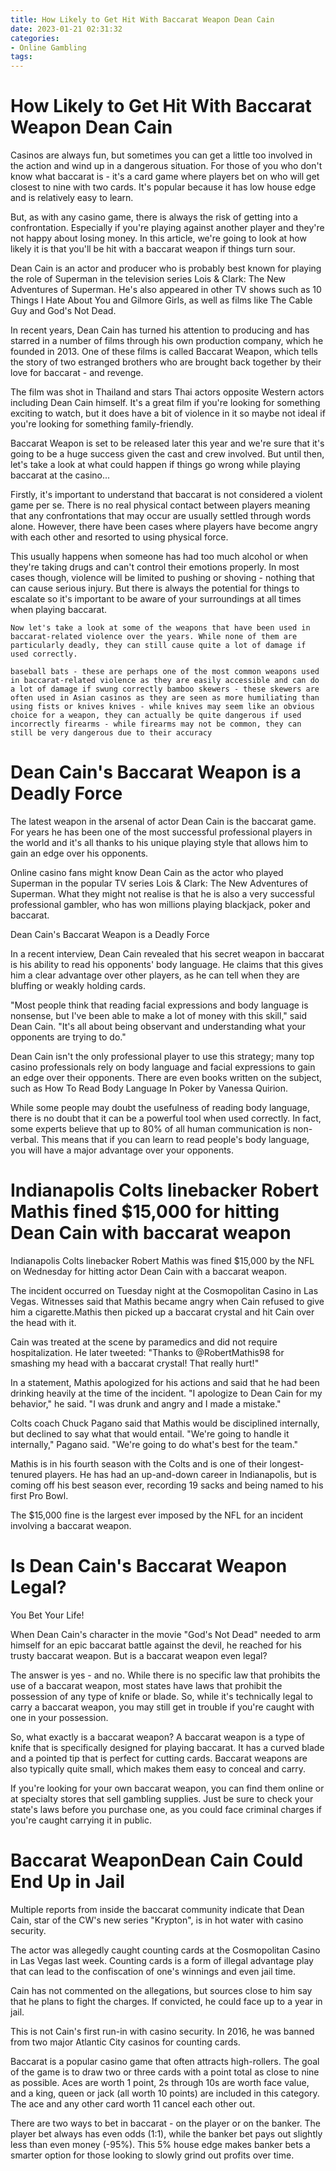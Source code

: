 ```yaml
---
title: How Likely to Get Hit With Baccarat Weapon Dean Cain
date: 2023-01-21 02:31:32
categories:
- Online Gambling
tags:
---
```



#  How Likely to Get Hit With Baccarat Weapon Dean Cain

Casinos are always fun, but sometimes you can get a little too involved in the action and wind up in a dangerous situation. For those of you who don't know what baccarat is - it's a card game where players bet on who will get closest to nine with two cards. It's popular because it has low house edge and is relatively easy to learn.

But, as with any casino game, there is always the risk of getting into a confrontation. Especially if you're playing against another player and they're not happy about losing money. In this article, we're going to look at how likely it is that you'll be hit with a baccarat weapon if things turn sour.

Dean Cain is an actor and producer who is probably best known for playing the role of Superman in the television series Lois & Clark: The New Adventures of Superman. He's also appeared in other TV shows such as 10 Things I Hate About You and Gilmore Girls, as well as films like The Cable Guy and God's Not Dead.

In recent years, Dean Cain has turned his attention to producing and has starred in a number of films through his own production company, which he founded in 2013. One of these films is called Baccarat Weapon, which tells the story of two estranged brothers who are brought back together by their love for baccarat - and revenge.

The film was shot in Thailand and stars Thai actors opposite Western actors including Dean Cain himself. It's a great film if you're looking for something exciting to watch, but it does have a bit of violence in it so maybe not ideal if you're looking for something family-friendly.

Baccarat Weapon is set to be released later this year and we're sure that it's going to be a huge success given the cast and crew involved. But until then, let's take a look at what could happen if things go wrong while playing baccarat at the casino...

Firstly, it's important to understand that baccarat is not considered a violent game per se. There is no real physical contact between players meaning that any confrontations that may occur are usually settled through words alone. However, there have been cases where players have become angry with each other and resorted to using physical force.

This usually happens when someone has had too much alcohol or when they're taking drugs and can't control their emotions properly. In most cases though, violence will be limited to pushing or shoving - nothing that can cause serious injury. But there is always the potential for things to escalate so it's important to be aware of your surroundings at all times when playing baccarat.


    Now let's take a look at some of the weapons that have been used in baccarat-related violence over the years. While none of them are particularly deadly, they can still cause quite a lot of damage if used correctly. 

    baseball bats - these are perhaps one of the most common weapons used in baccarat-related violence as they are easily accessible and can do a lot of damage if swung correctly bamboo skewers - these skewers are often used in Asian casinos as they are seen as more humiliating than using fists or knives knives - while knives may seem like an obvious choice for a weapon, they can actually be quite dangerous if used incorrectly firearms - while firearms may not be common, they can still be very dangerous due to their accuracy

#  Dean Cain's Baccarat Weapon is a Deadly Force

The latest weapon in the arsenal of actor Dean Cain is the baccarat game. For years he has been one of the most successful professional players in the world and it's all thanks to his unique playing style that allows him to gain an edge over his opponents.

Online casino fans might know Dean Cain as the actor who played Superman in the popular TV series Lois & Clark: The New Adventures of Superman. What they might not realise is that he is also a very successful professional gambler, who has won millions playing blackjack, poker and baccarat.

Dean Cain's Baccarat Weapon is a Deadly Force

In a recent interview, Dean Cain revealed that his secret weapon in baccarat is his ability to read his opponents' body language. He claims that this gives him a clear advantage over other players, as he can tell when they are bluffing or weakly holding cards.

"Most people think that reading facial expressions and body language is nonsense, but I've been able to make a lot of money with this skill," said Dean Cain. "It's all about being observant and understanding what your opponents are trying to do."

Dean Cain isn't the only professional player to use this strategy; many top casino professionals rely on body language and facial expressions to gain an edge over their opponents. There are even books written on the subject, such as How To Read Body Language In Poker by Vanessa Quirion.

While some people may doubt the usefulness of reading body language, there is no doubt that it can be a powerful tool when used correctly. In fact, some experts believe that up to 80% of all human communication is non-verbal. This means that if you can learn to read people's body language, you will have a major advantage over your opponents.

#  Indianapolis Colts linebacker Robert Mathis fined $15,000 for hitting Dean Cain with baccarat weapon

Indianapolis Colts linebacker Robert Mathis was fined $15,000 by the NFL on Wednesday for hitting actor Dean Cain with a baccarat weapon.

The incident occurred on Tuesday night at the Cosmopolitan Casino in Las Vegas. Witnesses said that Mathis became angry when Cain refused to give him a cigarette.Mathis then picked up a baccarat crystal and hit Cain over the head with it.

Cain was treated at the scene by paramedics and did not require hospitalization. He later tweeted: "Thanks to @RobertMathis98 for smashing my head with a baccarat crystal! That really hurt!"

In a statement, Mathis apologized for his actions and said that he had been drinking heavily at the time of the incident. "I apologize to Dean Cain for my behavior," he said. "I was drunk and angry and I made a mistake."

Colts coach Chuck Pagano said that Mathis would be disciplined internally, but declined to say what that would entail. "We're going to handle it internally," Pagano said. "We're going to do what's best for the team."

Mathis is in his fourth season with the Colts and is one of their longest-tenured players. He has had an up-and-down career in Indianapolis, but is coming off his best season ever, recording 19 sacks and being named to his first Pro Bowl.

The $15,000 fine is the largest ever imposed by the NFL for an incident involving a baccarat weapon.

#  Is Dean Cain's Baccarat Weapon Legal?

You Bet Your Life!

When Dean Cain's character in the movie "God's Not Dead" needed to arm himself for an epic baccarat battle against the devil, he reached for his trusty baccarat weapon. But is a baccarat weapon even legal?

The answer is yes - and no. While there is no specific law that prohibits the use of a baccarat weapon, most states have laws that prohibit the possession of any type of knife or blade. So, while it's technically legal to carry a baccarat weapon, you may still get in trouble if you're caught with one in your possession.

So, what exactly is a baccarat weapon? A baccarat weapon is a type of knife that is specifically designed for playing baccarat. It has a curved blade and a pointed tip that is perfect for cutting cards. Baccarat weapons are also typically quite small, which makes them easy to conceal and carry.

If you're looking for your own baccarat weapon, you can find them online or at specialty stores that sell gambling supplies. Just be sure to check your state's laws before you purchase one, as you could face criminal charges if you're caught carrying it in public.

#  Baccarat WeaponDean Cain Could End Up in Jail

Multiple reports from inside the baccarat community indicate that Dean Cain, star of the CW's new series "Krypton", is in hot water with casino security.

The actor was allegedly caught counting cards at the Cosmopolitan Casino in Las Vegas last week. Counting cards is a form of illegal advantage play that can lead to the confiscation of one's winnings and even jail time.

Cain has not commented on the allegations, but sources close to him say that he plans to fight the charges. If convicted, he could face up to a year in jail.

This is not Cain's first run-in with casino security. In 2016, he was banned from two major Atlantic City casinos for counting cards.

Baccarat is a popular casino game that often attracts high-rollers. The goal of the game is to draw two or three cards with a point total as close to nine as possible. Aces are worth 1 point, 2s through 10s are worth face value, and a king, queen or jack (all worth 10 points) are included in this category. The ace and any other card worth 11 cancel each other out.

There are two ways to bet in baccarat - on the player or on the banker. The player bet always has even odds (1:1), while the banker bet pays out slightly less than even money (-95%). This 5% house edge makes banker bets a smarter option for those looking to slowly grind out profits over time.